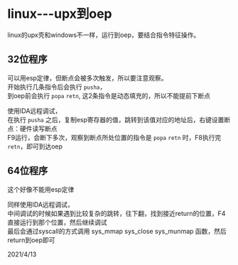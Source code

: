 # linux---upx到oep
linux的upx壳和windows不一样，运行到oep，要结合指令特征操作。  


## 32位程序
可以用esp定律，但断点会被多次触发，所以要注意观察。  
开始执行几条指令后会执行 `pusha`，  
到oep前会执行 `popa` `retn`, 这2条指令是动态填充的，所以不能提前下断点  

使用IDA远程调试，  
在执行 `pusha` 之后，复制esp寄存器的值，跳转到该值对应的地址后，右键设置断点：硬件读写断点  
F9运行，会断下多次，观察到断点所处位置的指令是 `popa` `retn` 时，F8执行完 `retn`，即可到达oep  

## 64位程序
这个好像不能用esp定律  

同样使用IDA远程调试，  
中间调试的时候如果遇到比较复杂的跳转，往下翻，找到接近return的位置，F4直接运行到那个位置，然后继续调试  
最后会通过syscall的方式调用 sys_mmap sys_close sys_munmap 函数，然后return到oep即可  


2021/4/13  
